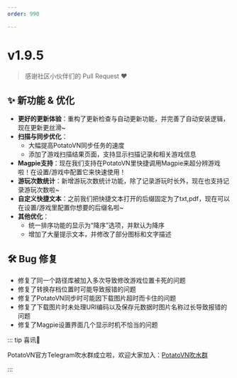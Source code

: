 ```yaml
---
order: 990

---
```

# v1.9.5

> 感谢社区小伙伴们的 Pull Request ❤️

## ✨ 新功能 & 优化

* **更好的更新体验**：重构了更新检查与自动更新功能，并完善了自动安装逻辑，现在更新更丝滑~
* **扫描与同步优化**：
  * 大幅提高PotatoVN同步任务的速度
  * 添加了游戏扫描结果页面，支持显示扫描记录和相关游戏信息
* **Magpie支持**：现在我们支持在PotatoVN里快捷调用Magpie来超分辨游戏啦！在设置/游戏中配置它来快速使用！
* **游玩次数统计**：新增游玩次数统计功能，除了记录游玩时长外，现在也支持记录游玩次数啦~
* **自定义快捷文本**：之前我们把快捷文本打开的后缀固定为了txt,pdf，现在可以在设置/游戏里配置你想要的后缀名啦~
* **其他优化**：
  * 统一排序功能的显示为“降序”选项，并默认为降序
  * 增加了大量提示文本，并修改了部分图标和文字描述

## 🛠️ Bug 修复

* 修复了同一个路径库被加入多次导致修改游戏位置卡死的问题
* 修复了转换存档位置时可能导致报错的问题
* 修复了PotatoVN同步时可能因下载图片超时而卡住的问题
* 修复了下载图片时未处理URI编码以及保存元数据时图片名称过长导致报错的问题
* 修复了Magpie设置界面几个显示时机不恰当的问题

::: tip 喜讯🎉

PotatoVN官方Telegram吹水群成立啦，欢迎大家加入：[PotatoVN吹水群](https://t.me/potato_vn)

:::
